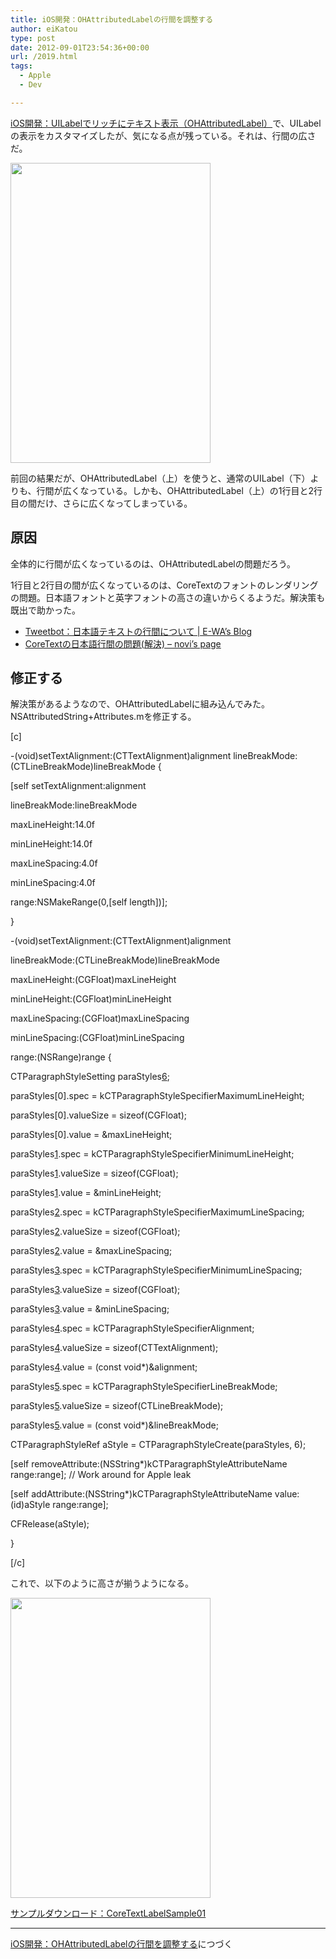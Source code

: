 ```yaml
---
title: iOS開発：OHAttributedLabelの行間を調整する
author: eiKatou
type: post
date: 2012-09-01T23:54:36+00:00
url: /2019.html
tags:
  - Apple
  - Dev

---
```

[iOS開発：UILabelでリッチにテキスト表示（OHAttributedLabel）][1]で、UILabelの表示をカスタマイズしたが、気になる点が残っている。それは、行間の広さだ。

[<img src="http://eikatou.net/blog/wp-content/uploads/2012/08/CoreTextLabelSample01.png" alt="" title="CoreTextLabelSample01" width="320" height="480" class="alignnone size-full wp-image-2000" srcset="/uploads/2012/08/CoreTextLabelSample01.png 320w, /uploads/2012/08/CoreTextLabelSample01-200x300.png 200w" sizes="(max-width: 320px) 100vw, 320px" />][2]
  
前回の結果だが、OHAttributedLabel（上）を使うと、通常のUILabel（下）よりも、行間が広くなっている。しかも、OHAttributedLabel（上）の1行目と2行目の間だけ、さらに広くなってしまっている。

<!--more-->

## 原因

全体的に行間が広くなっているのは、OHAttributedLabelの問題だろう。

1行目と2行目の間が広くなっているのは、CoreTextのフォントのレンダリングの問題。日本語フォントと英字フォントの高さの違いからくるようだ。解決策も既出で助かった。

  * [Tweetbot：日本語テキストの行間について | E-WA’s Blog][3]
  * [CoreTextの日本語行間の問題(解決) &#8211; novi&#8217;s page][4]

## 修正する

解決策があるようなので、OHAttributedLabelに組み込んでみた。NSAttributedString+Attributes.mを修正する。

[c]
  
-(void)setTextAlignment:(CTTextAlignment)alignment lineBreakMode:(CTLineBreakMode)lineBreakMode {
	  
[self setTextAlignment:alignment
               
lineBreakMode:lineBreakMode
               
maxLineHeight:14.0f
               
minLineHeight:14.0f
              
maxLineSpacing:4.0f
              
minLineSpacing:4.0f
                       
range:NSMakeRange(0,[self length])];
  
}

-(void)setTextAlignment:(CTTextAlignment)alignment
            
lineBreakMode:(CTLineBreakMode)lineBreakMode
            
maxLineHeight:(CGFloat)maxLineHeight
            
minLineHeight:(CGFloat)minLineHeight
           
maxLineSpacing:(CGFloat)maxLineSpacing
           
minLineSpacing:(CGFloat)minLineSpacing
                    
range:(NSRange)range {

CTParagraphStyleSetting paraStyles[6];

paraStyles[0].spec = kCTParagraphStyleSpecifierMaximumLineHeight;
	  
paraStyles[0].valueSize = sizeof(CGFloat);
	  
paraStyles[0].value = &maxLineHeight;

paraStyles[1].spec = kCTParagraphStyleSpecifierMinimumLineHeight;
	  
paraStyles[1].valueSize = sizeof(CGFloat);
	  
paraStyles[1].value = &minLineHeight;

paraStyles[2].spec = kCTParagraphStyleSpecifierMaximumLineSpacing;
	  
paraStyles[2].valueSize = sizeof(CGFloat);
	  
paraStyles[2].value = &maxLineSpacing;

paraStyles[3].spec = kCTParagraphStyleSpecifierMinimumLineSpacing;
	  
paraStyles[3].valueSize = sizeof(CGFloat);
	  
paraStyles[3].value = &minLineSpacing;

paraStyles[4].spec = kCTParagraphStyleSpecifierAlignment;
	  
paraStyles[4].valueSize = sizeof(CTTextAlignment);
	  
paraStyles[4].value = (const void*)&alignment;

paraStyles[5].spec = kCTParagraphStyleSpecifierLineBreakMode;
	  
paraStyles[5].valueSize = sizeof(CTLineBreakMode);
	  
paraStyles[5].value = (const void*)&lineBreakMode;

CTParagraphStyleRef aStyle = CTParagraphStyleCreate(paraStyles, 6);
	  
[self removeAttribute:(NSString*)kCTParagraphStyleAttributeName range:range]; // Work around for Apple leak
	  
[self addAttribute:(NSString*)kCTParagraphStyleAttributeName value:(id)aStyle range:range];
	  
CFRelease(aStyle);
  
}
  
[/c]

これで、以下のように高さが揃うようになる。
  
[<img src="http://eikatou.net/blog/wp-content/uploads/2012/09/20120902b.png" alt="" title="20120902b" width="320" height="480" class="alignnone size-full wp-image-2034" srcset="/uploads/2012/09/20120902b.png 320w, /uploads/2012/09/20120902b-200x300.png 200w" sizes="(max-width: 320px) 100vw, 320px" />][5]

[サンプルダウンロード：CoreTextLabelSample01][6] 

* * *

[iOS開発：OHAttributedLabelの行間を調整する][7]につづく

 [1]: http://eikatou.net/blog/2012/08/ios_rich_uilabel_1/
 [2]: http://eikatou.net/blog/wp-content/uploads/2012/08/CoreTextLabelSample01.png
 [3]: http://ewa4618.vjck.com/2011/07/05/tweetbot%EF%BC%9A%E6%97%A5%E6%9C%AC%E8%AA%9E%E3%83%86%E3%82%AD%E3%82%B9%E3%83%88%E3%81%AE%E8%A1%8C%E9%96%93%E3%81%AB%E3%81%A4%E3%81%84%E3%81%A6/
 [4]: http://novis.jimdo.com/2011/07/02/coretext%E3%81%AE%E6%97%A5%E6%9C%AC%E8%AA%9E%E8%A1%8C%E9%96%93%E3%81%AE%E5%95%8F%E9%A1%8C-%E8%A7%A3%E6%B1%BA/
 [5]: http://eikatou.net/blog/wp-content/uploads/2012/09/20120902b.png
 [6]: http://eikatou.net/blog/wp-content/uploads/2012/09/CoreTextLabelSample01.zip
 [7]: http://eikatou.net/blog/2012/09/ios_rich_uilabel_2/
